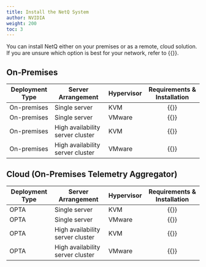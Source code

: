 ```yaml
---
title: Install the NetQ System
author: NVIDIA
weight: 200
toc: 3
---
```

You can install NetQ either on your premises or as a remote, cloud solution. If you are unsure which option is best for your network, refer to {{<link title="Before You Install" text="Before You Install">}}.

## On-Premises

| Deployment Type | Server Arrangement | Hypervisor | Requirements & Installation |
| --- | --- | --- | :---: |
| On-premises | Single server | KVM | {{<link title="Set Up Your KVM Virtual Machine for a Single On-premises Server" text="Start install" >}} |
| On-premises | Single server | VMware | {{<link title="Set Up Your VMware Virtual Machine for a Single On-premises Server" text="Start install" >}} |
| On-premises | High availability server cluster | KVM | {{<link title="Set Up Your KVM Virtual Machine for an On-premises HA Server Cluster" text="Start install" >}} |
| On-premises | High availability server cluster | VMware | {{<link title="Set Up Your VMware Virtual Machine for an On-premises HA Server Cluster" text="Start install" >}} |

## Cloud (On-Premises Telemetry Aggregator)

| Deployment Type | Server Arrangement | Hypervisor | Requirements & Installation |
| --- | --- | --- | :---: |
| OPTA | Single server | KVM | {{<link title="Set Up Your KVM Virtual Machine for a Single Cloud Server" text="Start install" >}} |
| OPTA | Single server | VMware | {{<link title="Set Up Your VMware Virtual Machine for a Single Cloud Server" text="Start install" >}} |
| OPTA | High availability server cluster | KVM | {{<link title="Set Up Your KVM Virtual Machine for a Cloud HA Server Cluster" text="Start install" >}} |
| OPTA | High availability server cluster | VMware | {{<link title="Set Up Your VMware Virtual Machine for a Cloud HA Server Cluster" text="Start install" >}} |